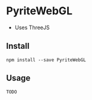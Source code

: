 # PyriteWebGL

- Uses ThreeJS


## Install

```
npm install --save PyriteWebGL
```


## Usage

```
TODO
```

